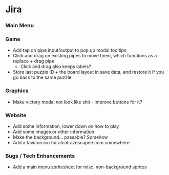 # Jira

### Main Menu

### Game

- Add tap on pipe input/output to pop up modal tooltips
- Click and drag on existing pipes to move them, which functions as a replace + drag pipe
    - Click and drag also keeps labels?
- Store last puzzle ID + the board layout in save data, and restore it if you go back to the same puzzle

### Graphics

- Make victory modal not look like shit - improve buttons for it?

### Website

- Add some information, lower down on how to play
- Add some images or other information
- Make the background... passable? Somehow
- Add a favicon.ico for alcatrazescapee.com somewhere

### Bugs / Tech Enhancements

- Add a main menu spritesheet for misc. non-background sprites